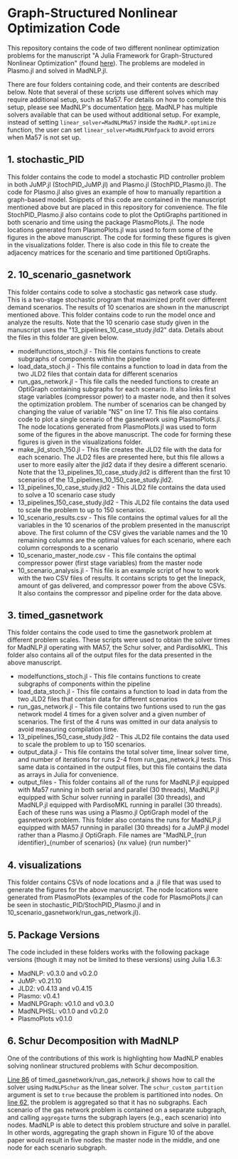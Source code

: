 # Graph-Structured Nonlinear Optimization Code

This repository contains the code of two different nonlinear optimization problems for the manuscript "A Julia Framework for Graph-Structured Nonlinear Optimization" (found [here](https://doi-org.ezproxy.library.wisc.edu/10.1021/acs.iecr.2c01253)). The problems are modeled in Plasmo.jl and solved in MadNLP.jl.

There are four folders containing code, and their contents are described below. Note that several of these scripts use different solves which may require additional setup, such as Ma57. For details on how to complete this setup, please see MadNLP's documentation [here](https://github.com/MadNLP/MadNLP.jl). MadNLP has multiple solvers available that can be used without additional setup. For example, instead of setting `linear_solver=MadNLPMa57` inside the `MadNLP.optimize` function, the user can set `linear_solver=MadNLPUmfpack` to avoid errors when Ma57 is not set up.

## 1. stochastic_PID
This folder contains the code to model a stochastic PID controller problem in both JuMP.jl (StochPID_JuMP.jl) and Plasmo.jl (StochPID_Plasmo.jl). The code for Plasmo.jl also gives an example of how to manually repartition a graph-based model. Snippets of this code are contained in the manuscript mentioned above but are placed in this repository for convenience. The file StochPID_Plasmo.jl also contains code to plot the OptiGraphs partitioned in both scenario and time using the package PlasmoPlots.jl. The node locations generated from PlasmoPlots.jl was used to form some of the figures in the above manuscript. The code for forming these figures is given in the visualizations folder. There is also code in this file to create the adjacency matrices for the scenario and time partitioned OptiGraphs.

## 2. 10_scenario_gasnetwork
This folder contains code to solve a stochastic gas network case study. This is a two-stage stochastic program that maximized profit over different demand scenarios. The results of 10 scenarios are shown in the manuscript mentioned above. This folder contains code to run the model once and analyze the results. Note that the 10 scenario case study given in the manuscript uses the "13_pipelines_10_case_study.jld2" data. Details about the files in this folder are given below.

* modelfunctions_stoch.jl - This file contains functions to create subgraphs of components within the pipeline
* load_data_stoch.jl - This file contains a function to load in data from the two JLD2 files that contain data for different scenarios
* run_gas_network.jl - This file calls the needed functions to create an OptiGraph containing subgraphs for each scenario. It also links first stage variables (compressor power) to a master node, and then it solves the optimization problem. The number of scenarios can be changed by changing the value of variable "NS" on line 17. This file also contains code to plot a single scenario of the gasnetwork using PlasmoPlots.jl. The node locations generated from PlasmoPlots.jl was used to form some of the figures in the above manuscript. The code for forming these figures is given in the visualizations folder.
* make_jld_stoch_150.jl - This file creates the JLD2 file with the data for each scenario. The JLD2 files are presented here, but this file allows a user to more easily alter the jld2 data if they desire a different scenario. Note that the 13_pipelines_10_case_study.jld2 is different than the first 10 scenarios of the 13_pipelines_10_150_case_study.jld2.
* 13_pipelines_10_case_study.jld2 - This JLD2 file contains the data used to solve a 10 scenario case study
* 13_pipelines_150_case_study.jld2 - This JLD2 file contains the data used to scale the problem to up to 150 scenarios. 
* 10_scenario_results.csv - This file contains the optimal values for all the variables in the 10 scenarios of the problem presented in the manuscript above. The first column of the CSV gives the variable names and the 10 remaining columns are the optimal values for each scenario, where each column corresponds to a scenario
* 10_scenario_master_node.csv - This file contains the optimal compressor power (first stage variables) from the master node
* 10_scenario_analysis.jl - This file is an example script of how to work with the two CSV files of results. It contains scripts to get the linepack, amount of gas delivered, and compressor power from the above CSVs. It also contains the compressor and pipeline order for the data above. 

## 3. timed_gasnetwork
This folder contains the code used to time the gasnetwork problem at different problem scales. These scripts were used to obtain the solver times for MadNLP.jl operating with MA57, the Schur solver, and PardisoMKL. This folder also contains all of the output files for the data presented in the above manuscript. 

* modelfunctions_stoch.jl - This file contains functions to create subgraphs of components within the pipeline
* load_data_stoch.jl - This file contains a function to load in data from the two JLD2 files that contain data for different scenarios
* run_gas_network.jl - This file contains two funtions used to run the gas network model 4 times for a given solver and a given number of scenarios. The first of the 4 runs was omitted in our data analysis to avoid measuring compilation time. 
* 13_pipelines_150_case_study.jld2 - This JLD2 file contains the data used to scale the problem to up to 150 scenarios. 
* output_data.jl - This file contains the total solver time, linear solver time, and number of iterations for runs 2-4 from run_gas_network.jl tests. This same data is contained in the output files, but this file contains the data as arrays in Julia for convenience.
* output_files - This folder contains all of the runs for MadNLP.jl equipped with Ma57 running in both serial and parallel (30 threads), MadNLP.jl equipped with Schur solver running in parallel (30 threads), and MadNLP.jl equipped with PardisoMKL running in parallel (30 threads). Each of these runs was using a Plasmo.jl OptiGraph model of the gasnetwork problem. This folder also contains the runs for MadNLP.jl equipped with MA57 running in parallel (30 threads) for a JuMP.jl model rather than a Plasmo.jl OptiGraph. File names are "MadNLP_{run identifier}_{number of scenarios} {nx value} {run number}"

## 4. visualizations
This folder contains CSVs of node locations and a .jl file that was used to generate the figures for the above manuscript. The node locations were generated from PlasmoPlots (examples of the code for PlasmoPlots.jl can be seen in stochastic_PID/StochPID_Plasmo.jl and in 10_scenario_gasnetwork/run_gas_network.jl).

## 5. Package Versions
The code included in these folders works with the following package versions (though it may not be limited to these versions) using Julia 1.6.3:
* MadNLP: v0.3.0 and v0.2.0
* JuMP: v0.21.10
* JLD2: v0.4.13 and v0.4.15
* Plasmo: v0.4.1
* MadNLPGraph: v0.1.0 and v0.3.0
* MadNLPHSL: v0.1.0 and v0.2.0
* PlasmoPlots v0.1.0

## 6. Schur Decomposition with MadNLP
One of the contributions of this work is highlighting how MadNLP enables solving nonlinear structured problems with Schur decomposition. 

[Line 86](https://github.com/zavalab/JuliaBox/blob/e527eae6b126d9ac803e5db7d4041dc235a0968b/GraphNLP/timed_gasnetwork/run_gas_network.jl#L86) of timed_gasnetwork/run_gas_network.jl shows how to call the solver using `MadNLPSchur` as the linear solver. The `schur_custom_partition` argument is set to `true` because the problem is partitioned into nodes. On [line 62](https://github.com/zavalab/JuliaBox/blob/e527eae6b126d9ac803e5db7d4041dc235a0968b/GraphNLP/timed_gasnetwork/run_gas_network.jl#L62), the problem is aggregated so that it has no subgraphs. Each scenario of the gas network problem is contained on a separate subgraph, and calling `aggregate` turns the subgraph layers (e.g., each scenario) into nodes. MadNLP is able to detect this problem structure and solve in parallel. In other words, aggregating the graph shown in Figure 10 of the above paper would result in five nodes: the master node in the middle, and one node for each scenario subgraph. 